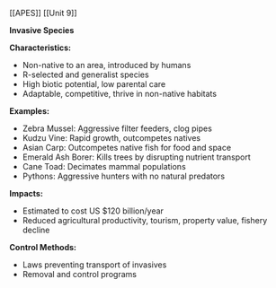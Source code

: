 [[APES]]
[[Unit 9]]



**Invasive Species**

**Characteristics:**

* Non-native to an area, introduced by humans
* R-selected and generalist species
* High biotic potential, low parental care
* Adaptable, competitive, thrive in non-native habitats

**Examples:**

* Zebra Mussel: Aggressive filter feeders, clog pipes
* Kudzu Vine: Rapid growth, outcompetes natives
* Asian Carp: Outcompetes native fish for food and space
* Emerald Ash Borer: Kills trees by disrupting nutrient transport
* Cane Toad: Decimates mammal populations
* Pythons: Aggressive hunters with no natural predators

**Impacts:**

* Estimated to cost US $120 billion/year
* Reduced agricultural productivity, tourism, property value, fishery decline

**Control Methods:**

* Laws preventing transport of invasives
* Removal and control programs